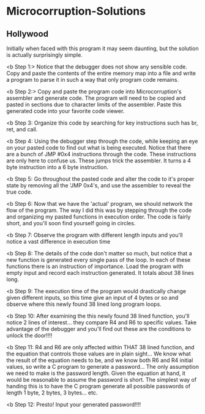 Microcorruption-Solutions
=========================

Hollywood
-------------------------

Initially when faced with this program it may seem daunting, but the solution is actually surprisingly simple.

<b Step 1:>
Notice that the debugger does not show any sensible code. Copy and paste the contents of the entire memory map into a file and write a program to parse it in such a way that only program code remains.

<b Step 2:>
Copy and paste the program code into Microcorruption's assembler and generate code. The program will need to be copied and pasted in sections due to character limits of the assembler. Paste this generated code into your favorite code viewer.

<b Step 3:</b>
Organize this code by searching for key instructions such has br, ret, and call.

<b Step 4:</b>
Using the debugger step through the code, while keeping an eye on your pasted code to find out what is being executed. Notice that there are a bunch of JMP #0x4 instructions through the code. These instructions are only here to confuse us. These jumps trick the assembler. It turns a 4 byte instruction into a 6 byte instruction. 

<b Step 5:</b>
Go throughout the pasted code and alter the code to it's proper state by removing all the 'JMP 0x4's, and use the assembler to reveal the true code.

<b Step 6:</b>
Now that we have the 'actual' program, we should network the flow of the program. The way I did this was by stepping through the code and organizing my pasted functions in execution order. The code is fairly short, and you'll soon find yourself going in circles.

<b Step 7:</b>
Observe the program with different length inputs and you'll notice a vast difference in execution time

<b Step 8:</b>
The details of the code don't matter so much, but notice that a new function is generated every single pass of the loop. In each of these functions there is an instruction of importance. Load the program with empty input and record each instruction generated. It totals about 38 lines long.

<b Step 9:</b>
The execution time of the program would drastically change given different inputs, so this time give an input of 4 bytes or so and observe where this newly found 38 lined long program loops.

<b Step 10:</b>
After examining the this newly found 38 lined function, you'll notice 2 lines of interest... they compare R4 and R6 to specific values. Take advantage of the debugger and you'll find out these are the conditions to unlock the door!!!!

<b Step 11:</b>
R4 and R6 are only affected within THAT 38 lined function, and the equation that controls those values are in plain sight... We know what the result of the equation needs to be, and we know both R6 and R4 initial values, so write a C program to generate a password... The only assumption we need to make is the password length. Given the equation at hand, it would be reasonable to assume the password is short. The simplest way of handing this is to have the C program generate all possible passwords of length 1 byte, 2 bytes, 3 bytes... etc.

<b Step 12:</b>
Presto!
Input your generated password!!!!
